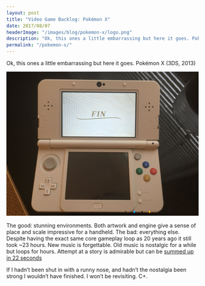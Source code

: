 ```yaml
--- 
layout: post
title: "Video Game Backlog: Pokémon X"
date: 2017/08/07
headerImage: "/images/blog/pokemon-x/logo.png"
description: "Ok, this ones a little embarrassing but here it goes. Pokémon X (3DS, 2013)"
permalink: "/pokemon-x/"
---
```


Ok, this ones a little embarrassing but here it goes. Pokémon X (3DS, 2013)

![A photo of a 3DS. Bottom screen off, top screen full white with black text: "Fin"](/images/blog/pokemon-x/the-end.jpg)

The good: stunning environments. Both artwork and engine give a sense of place and scale impressive for a handheld. The bad: everything else. Despite having the exact same core gameplay loop as 20 years ago it still took ~23 hours. New music is forgettable. Old music is nostalgic for a while but loops for hours. Attempt at a story is admirable but can be [summed up in 22 seconds](https://youtu.be/DN9DW4rrEjY)

If I hadn’t been shut in with a runny nose, and hadn’t the nostalgia been strong I wouldn’t have finished. I won’t be revisiting. C+.
